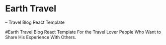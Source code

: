 <h2><h1>Earth Travel</h1> – Travel Blog React Template</h2>

#Earth Travel Blog React Template For the Travel Lover People Who Want to Share His Experience With Others.